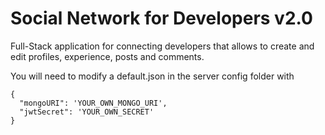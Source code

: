 # Social Network for Developers v2.0
Full-Stack application for connecting developers that allows to create and edit profiles, experience, posts and comments.

You will need to modify a default.json in the server config folder with

```
{
  "mongoURI": 'YOUR_OWN_MONGO_URI',
  "jwtSecret": 'YOUR_OWN_SECRET'
}
```
